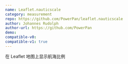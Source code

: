 ```yaml
---
name: Leaflet.nauticscale
category: measurement
repo: https://github.com/PowerPan/leaflet.nauticscale
author: Johannes Rudolph
author-url: https://github.com/PowerPan
demo:
compatible-v0:
compatible-v1: true
---
```


在 Leaflet 地图上显示航海比例

